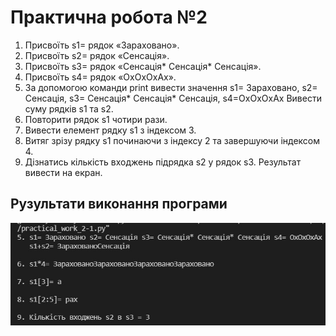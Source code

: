 # Практична робота №2
1. Присвоїть s1= рядок «Зараховано».
2. Присвоїть s2= рядок «Сенсація».
3. Присвоїть s3= рядок «Сенсація* Сенсація* Сенсація».
4. Присвоїть s4= рядок «ОхОхОхАх».
5. За допомогою команди print вивести значення s1= Зараховано, s2= Сенсація, s3= Сенсація* Сенсація* Сенсація, s4=ОхОхОхАх Вивести суму рядків s1 та  s2.
6. Повторити рядок s1 чотири рази.
7. Вивести елемент рядку s1 з індексом 3.
8. Витяг зрізу рядку s1 починаючи з індексу 2 та завершуючи
індексом 4.
9. Дізнатись кількість входжень підрядка s2  у рядок s3. Результат вивести на екран.

## Рузультати виконання програми
![2-1 result](https://github.com/whiteman1989/Python_practical_work_2/blob/master/images/work_res_2-1.jpg?raw=true)